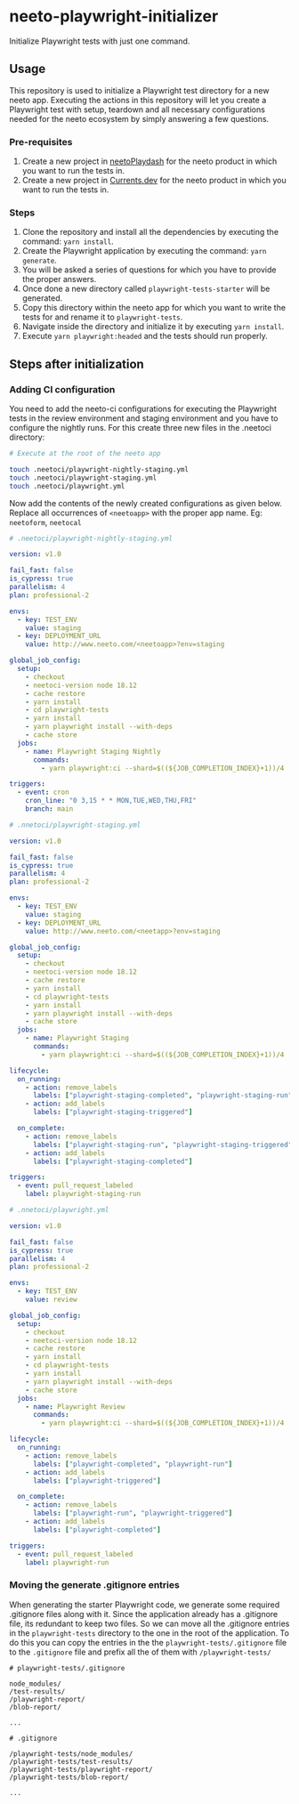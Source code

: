 # neeto-playwright-initializer
Initialize Playwright tests with just one command.

## Usage

This repository is used to initialize a Playwright test directory for a new neeto app. Executing the actions in this repository will let you
create a Playwright test with setup, teardown and all necessary configurations needed for the neeto ecosystem by simply answering a few questions.

### Pre-requisites

1. Create a new project in [neetoPlaydash](https://neeto-engineering.neetoplaydash.com) for the neeto product in which you want to run the tests in.
2. Create a new project in [Currents.dev](https://app.currents.dev) for the neeto product in which you want to run the tests in.

### Steps

1. Clone the repository and install all the dependencies by executing the command: `yarn install`.
2. Create the Playwright application by executing the command: `yarn generate`.
3. You will be asked a series of questions for which you have to provide the proper answers.
4. Once done a new directory called `playwright-tests-starter` will be generated.
5. Copy this directory within the neeto app for which you want to write the tests for and rename it to `playwright-tests`.
6. Navigate inside the directory and initialize it by executing `yarn install`.
7. Execute `yarn playwright:headed` and the tests should run properly.

## Steps after initialization

### Adding CI configuration

You need to add the neeto-ci configurations for executing the Playwright tests in the review environment and staging environment and you have to configure
the nightly runs. For this create three new files in the .neetoci directory:

```bash
# Execute at the root of the neeto app

touch .neetoci/playwright-nightly-staging.yml
touch .neetoci/playwright-staging.yml
touch .neetoci/playwright.yml
```

Now add the contents of the newly created configurations as given below. Replace all occurrences of `<neetoapp>` with the proper app name.
Eg: `neetoform`, `neetocal`

```yml
# .neetoci/playwright-nightly-staging.yml

version: v1.0

fail_fast: false
is_cypress: true
parallelism: 4
plan: professional-2

envs:
  - key: TEST_ENV
    value: staging
  - key: DEPLOYMENT_URL
    value: http://www.neeto.com/<neetoapp>?env=staging

global_job_config:
  setup:
    - checkout
    - neetoci-version node 18.12
    - cache restore
    - yarn install
    - cd playwright-tests
    - yarn install
    - yarn playwright install --with-deps
    - cache store
  jobs:
    - name: Playwright Staging Nightly
      commands:
        - yarn playwright:ci --shard=$((${JOB_COMPLETION_INDEX}+1))/4

triggers:
  - event: cron
    cron_line: "0 3,15 * * MON,TUE,WED,THU,FRI"
    branch: main

```

```yml
# .nnetoci/playwright-staging.yml

version: v1.0

fail_fast: false
is_cypress: true
parallelism: 4
plan: professional-2

envs:
  - key: TEST_ENV
    value: staging
  - key: DEPLOYMENT_URL
    value: http://www.neeto.com/<neetapp>?env=staging

global_job_config:
  setup:
    - checkout
    - neetoci-version node 18.12
    - cache restore
    - yarn install
    - cd playwright-tests
    - yarn install
    - yarn playwright install --with-deps
    - cache store
  jobs:
    - name: Playwright Staging
      commands:
        - yarn playwright:ci --shard=$((${JOB_COMPLETION_INDEX}+1))/4

lifecycle:
  on_running:
    - action: remove_labels
      labels: ["playwright-staging-completed", "playwright-staging-run"]
    - action: add_labels
      labels: ["playwright-staging-triggered"]

  on_complete:
    - action: remove_labels
      labels: ["playwright-staging-run", "playwright-staging-triggered"]
    - action: add_labels
      labels: ["playwright-staging-completed"]

triggers:
  - event: pull_request_labeled
    label: playwright-staging-run

```

```yml
# .nnetoci/playwright.yml

version: v1.0

fail_fast: false
is_cypress: true
parallelism: 4
plan: professional-2

envs:
  - key: TEST_ENV
    value: review

global_job_config:
  setup:
    - checkout
    - neetoci-version node 18.12
    - cache restore
    - yarn install
    - cd playwright-tests
    - yarn install
    - yarn playwright install --with-deps
    - cache store
  jobs:
    - name: Playwright Review
      commands:
        - yarn playwright:ci --shard=$((${JOB_COMPLETION_INDEX}+1))/4

lifecycle:
  on_running:
    - action: remove_labels
      labels: ["playwright-completed", "playwright-run"]
    - action: add_labels
      labels: ["playwright-triggered"]

  on_complete:
    - action: remove_labels
      labels: ["playwright-run", "playwright-triggered"]
    - action: add_labels
      labels: ["playwright-completed"]

triggers:
  - event: pull_request_labeled
    label: playwright-run

```

### Moving the generate .gitignore entries

When generating the starter Playwright code, we generate some required .gitignore files along with it. Since the application already has a
.gitignore file, its redundant to keep two files. So we can move all the .gitignore entries in the `playwright-tests` directory to the one
in the root of the application. To do this you can copy the entries in the the `playwright-tests/.gitignore` file to the `.gitignore` file
and prefix all the of them with `/playwright-tests/`

```
# playwright-tests/.gitignore

node_modules/
/test-results/
/playwright-report/
/blob-report/

...
```

```
# .gitignore

/playwright-tests/node_modules/
/playwright-tests/test-results/
/playwright-tests/playwright-report/
/playwright-tests/blob-report/

...
```
